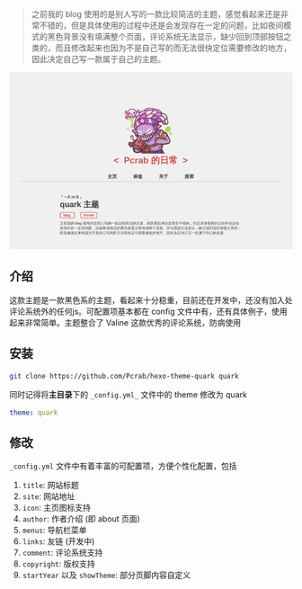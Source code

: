 > 之前我的 blog 使用的是别人写的一款比较简洁的主题，感觉看起来还是非常不错的，但是具体使用的过程中还是会发现存在一定的问题，比如夜间模式的黑色背景没有填满整个页面，评论系统无法显示，缺少回到顶部按钮之类的，而且修改起来也因为不是自己写的而无法很快定位需要修改的地方，因此决定自己写一款属于自己的主题。

![screenshot](source/images/A-Quark.png)

## 介绍

这款主题是一款黑色系的主题，看起来十分稳重，目前还在开发中，还没有加入处评论系统外的任何js。可配置项基本都在 config 文件中有，还有具体例子，使用起来非常简单。主题整合了 Valine 这款优秀的评论系统，防病使用

## 安装

```bash
git clone https://github.com/Pcrab/hexo-theme-quark quark
```

同时记得将**主目录**下的 `_config.yml_` 文件中的 theme 修改为 quark

```yaml
theme: quark
```

## 修改

`_config.yml` 文件中有着丰富的可配置项，方便个性化配置，包括

1. `title`: 网站标题
2. `site`: 网站地址
3. `icon`: 主页图标支持
4. `author`: 作者介绍 (即 about 页面)
5. `menus`: 导航栏菜单
6. `links`: 友链 (开发中)
7. `comment`: 评论系统支持
8. `copyright`: 版权支持
9. `startYear` 以及 `showTheme`: 部分页脚内容自定义
